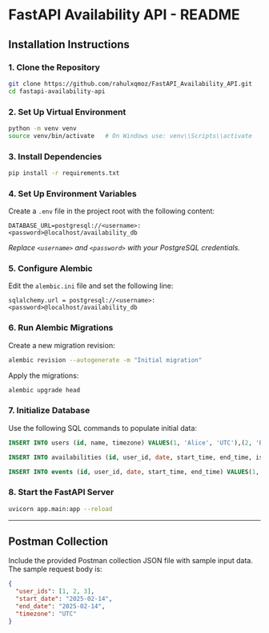 # FastAPI Availability API - README

## Installation Instructions

### 1. Clone the Repository

```bash
git clone https://github.com/rahulxqmoz/FastAPI_Availability_API.git
cd fastapi-availability-api
```

### 2. Set Up Virtual Environment

```bash
python -m venv venv
source venv/bin/activate   # On Windows use: venv\\Scripts\\activate
```

### 3. Install Dependencies

```bash
pip install -r requirements.txt
```

### 4. Set Up Environment Variables

Create a `.env` file in the project root with the following content:

```
DATABASE_URL=postgresql://<username>:<password>@localhost/availability_db
```

*Replace `<username>` and `<password>` with your PostgreSQL credentials.*

### 5. Configure Alembic

Edit the `alembic.ini` file and set the following line:

```
sqlalchemy.url = postgresql://<username>:<password>@localhost/availability_db
```

### 6. Run Alembic Migrations

Create a new migration revision:

```bash
alembic revision --autogenerate -m "Initial migration"
```

Apply the migrations:

```bash
alembic upgrade head
```

### 7. Initialize Database

Use the following SQL commands to populate initial data:

```sql
INSERT INTO users (id, name, timezone) VALUES(1, 'Alice', 'UTC'),(2, 'Bob', 'UTC'),(3, 'Charlie', 'UTC');

INSERT INTO availabilities (id, user_id, date, start_time, end_time, is_specific) VALUES(1, 1, '2025-02-14', '09:00:00', '12:00:00', 1),(2, 2, '2025-02-14', '10:00:00', '13:00:00', 1),(3, 3, '2025-02-14', '11:00:00', '14:00:00', 1);

INSERT INTO events (id, user_id, date, start_time, end_time) VALUES(1, 1, '2025-02-14', '10:30:00', '11:30:00'),(2, 2, '2025-02-14', '11:00:00', '12:00:00');
```

### 8. Start the FastAPI Server

```bash
uvicorn app.main:app --reload
```

---


## Postman Collection

Include the provided Postman collection JSON file with sample input data. The sample request body is:

```json
{
  "user_ids": [1, 2, 3],
  "start_date": "2025-02-14",
  "end_date": "2025-02-14",
  "timezone": "UTC"
}
```





